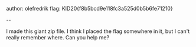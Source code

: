 author: olefredrik
flag: KID20{f8b5bcd9e118fc3a525d0b5b6fe71210}

--

I made this giant zip file. I think I placed the flag somewhere in it, but I can't really remember where. Can you help me?